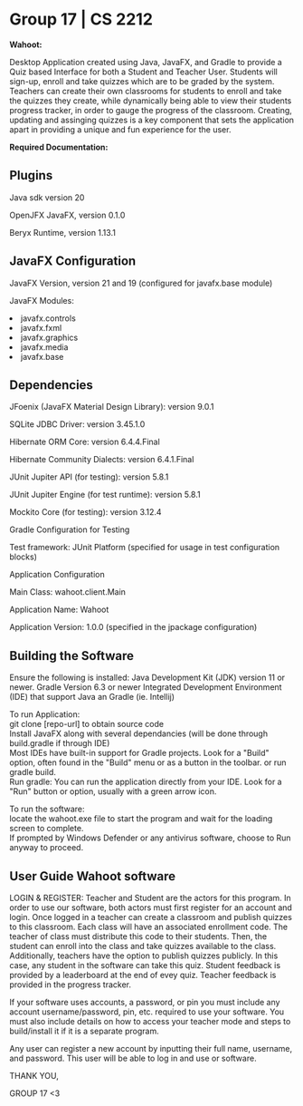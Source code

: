 <h1>Group 17 | CS 2212</h1>

<b>Wahoot:</b>

Desktop Application created using Java, JavaFX, and Gradle to provide a Quiz based Interface for both a Student and Teacher User. Students will sign-up, enroll and take quizzes which are to be graded by the system. Teachers can create their own classrooms for students to enroll and take the quizzes they create, while dynamically being able to view their students progress tracker, in order to gauge the progress of the classroom. Creating, updating and assinging quizzes is a key component that sets the application apart in providing a unique and fun experience for the user.

<b>Required Documentation:</b>

<h2>Plugins</h2>
Java sdk version 20

OpenJFX JavaFX, version 0.1.0

Beryx Runtime, version 1.13.1

<h2>JavaFX Configuration</h2>
JavaFX Version, version 21 and 19 (configured for javafx.base module)

JavaFX Modules:
<li>javafx.controls</li>
<li>javafx.fxml</li>
<li>javafx.graphics</li>
<li>javafx.media</li>
<li>javafx.base</li>

<h2>Dependencies</h2>
JFoenix (JavaFX Material Design Library): version 9.0.1

SQLite JDBC Driver: version 3.45.1.0

Hibernate ORM Core: version 6.4.4.Final

Hibernate Community Dialects: version 6.4.1.Final

JUnit Jupiter API (for testing): version 5.8.1

JUnit Jupiter Engine (for test runtime): version 5.8.1

Mockito Core (for testing): version 3.12.4

Gradle Configuration for Testing

Test framework: JUnit Platform (specified for usage in test configuration blocks)

Application Configuration

Main Class: wahoot.client.Main

Application Name: Wahoot

Application Version: 1.0.0 (specified in the jpackage configuration)


<h2>Building the Software</h2>
Ensure the following is installed:
Java Development Kit (JDK) version 11 or newer.
Gradle Version 6.3 or newer
Integrated Development Environment (IDE) that support Java an Gradle (ie. Intellij)

To run Application:<br>git clone [repo-url]
to obtain source code<br>
Install JavaFX along with several dependancies (will be done through build.gradle if through IDE)<br>
Most IDEs have built-in support for Gradle projects. Look for a "Build" option, often found in the "Build" menu or as a button in the toolbar.
or run gradle build.<br>
Run gradle: You can run the application directly from your IDE. Look for a "Run" button or option, usually with a green arrow icon.<br>

To run the software:<br> locate the wahoot.exe file to start the program and wait for the loading screen to complete.<br>
If prompted by Windows Defender or any antivirus software, choose to Run anyway to proceed. 

<h2>User Guide Wahoot software</h2>
LOGIN & REGISTER:
Teacher and Student are the actors for this program. In order to use our software, both actors must first register for an account and login. Once logged in a teacher can create a classroom and publish quizzes to this classroom. Each class will have an associated enrollment code. The teacher of class must distribute this code to their students. Then, the student can enroll into the class and take quizzes available to the class. Additionally, teachers have the option to publish quizzes publicly. In this case, any student in the software can take this quiz. Student feedback is provided by a leaderboard at the end of evey quiz. Teacher feedback is provided in the progress tracker.   


If your software uses accounts, a password, or pin you must include any account username/password, pin, etc. required to use your software.
You must also include details on how to access your teacher mode and steps to build/install it if it is a separate program.


Any user can register a new account by inputting their full name, username, and password. This user will be able to log in and use or software. 


THANK YOU,

GROUP 17 <3


